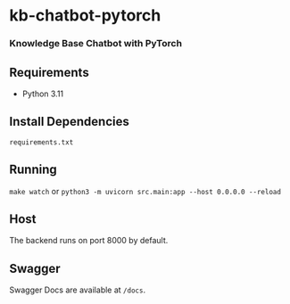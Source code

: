 # kb-chatbot-pytorch

### Knowledge Base Chatbot with PyTorch

## Requirements

- Python 3.11

## Install Dependencies

`requirements.txt`

## Running

`make watch` or `python3 -m uvicorn src.main:app --host 0.0.0.0 --reload`

## Host

The backend runs on port 8000 by default.

## Swagger

Swagger Docs are available at `/docs`.
